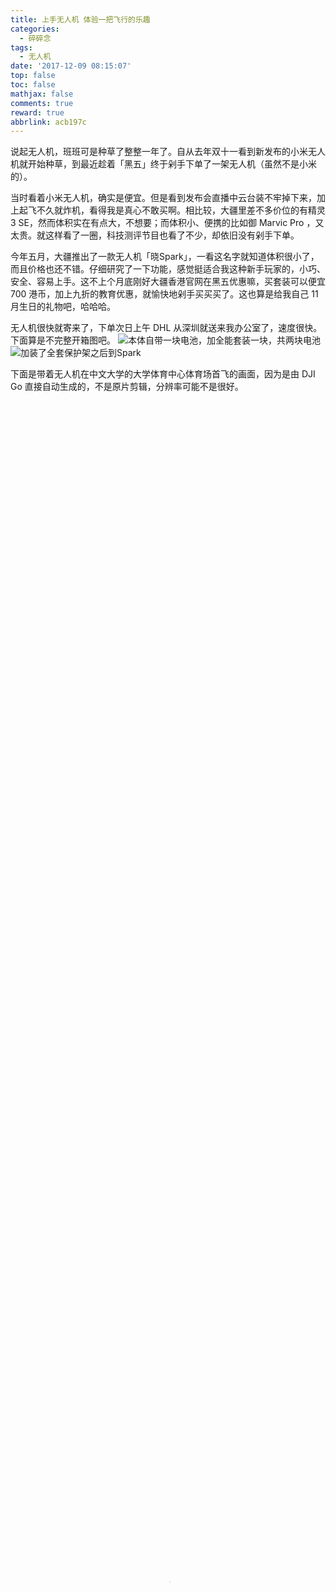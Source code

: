```yaml
---
title: 上手无人机 体验一把飞行的乐趣
categories:
  - 碎碎念
tags:
  - 无人机
date: '2017-12-09 08:15:07'
top: false
toc: false
mathjax: false
comments: true
reward: true
abbrlink: acb197c
---
```

说起无人机，班班可是种草了整整一年了。自从去年双十一看到新发布的小米无人机就开始种草，到最近趁着「黑五」终于剁手下单了一架无人机（虽然不是小米的）。

当时看着小米无人机，确实是便宜。但是看到发布会直播中云台装不牢掉下来，加上起飞不久就炸机，看得我是真心不敢买啊。相比较，大疆里差不多价位的有精灵3 SE，然而体积实在有点大，不想要；而体积小、便携的比如御 Marvic Pro ，又太贵。就这样看了一圈，科技测评节目也看了不少，却依旧没有剁手下单。<!-- more -->

今年五月，大疆推出了一款无人机「晓Spark」，一看这名字就知道体积很小了，而且价格也还不错。仔细研究了一下功能，感觉挺适合我这种新手玩家的，小巧、安全、容易上手。这不上个月底刚好大疆香港官网在黑五优惠嘛，买套装可以便宜 700 港币，加上九折的教育优惠，就愉快地剁手买买买了。这也算是给我自己 11 月生日的礼物吧，哈哈哈。

无人机很快就寄来了，下单次日上午 DHL 从深圳就送来我办公室了，速度很快。下面算是不完整开箱图吧。
![](/cloud/posts/2017/20171209/pic_1.jpeg "本体自带一块电池，加全能套装一块，共两块电池")
![](/cloud/posts/2017/20171209/pic_2.jpeg "加装了全套保护架之后到Spark")

下面是带着无人机在中文大学的大学体育中心体育场首飞的画面，因为是由 DJI Go 直接自动生成的，不是原片剪辑，分辨率可能不是很好。
<video src="/cloud/posts/2017/20171209/video_1.m4v" poster="/cloud/posts/2017/20171209/video_1.png" type="video/m4v" controls="controls" width="100%" height="100%"></video>

下面是生日当天和办公室小伙伴去建筑学院平台上拍的吐露港和我们商学院大楼的视频，同样由 DJI Go 直接自动生成的，不是原片剪辑。
<video src="/cloud/posts/2017/20171209/video_2.m4v" poster="/cloud/posts/2017/20171209/video_2.png" type="video/m4v" controls="controls" width="100%" height="100%"></video>

拍完上面这个视频后我们就去刚才画面中出现过的那个体育场（崇基书院体育场）附近拍了一会儿，DJI Go 自动生成的小视频感觉还挺不错的。
<video src="/cloud/posts/2017/20171209/video_3.m4v" poster="/cloud/posts/2017/20171209/video_3.png" type="video/m4v" controls="controls" width="100%" height="100%"></video>